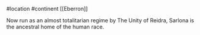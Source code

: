  #location #continent [[Eberron]]

Now run as an almost totalitarian regime by The Unity of Reidra, Sarlona is the ancestral home of the human race.
